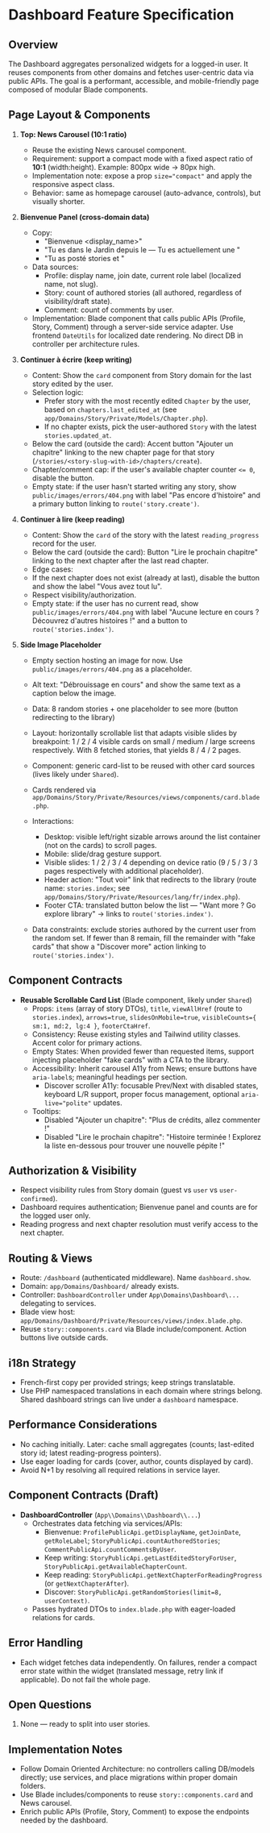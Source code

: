 # Dashboard Feature Specification

## Overview
The Dashboard aggregates personalized widgets for a logged-in user. It reuses components from other domains and fetches user-centric data via public APIs. The goal is a performant, accessible, and mobile-friendly page composed of modular Blade components.

## Page Layout & Components

1. **Top: News Carousel (10:1 ratio)**
   - Reuse the existing News carousel component.
   - Requirement: support a compact mode with a fixed aspect ratio of **10:1** (width:height). Example: 800px wide → 80px high.
   - Implementation note: expose a prop `size="compact"` and apply the responsive aspect class.
   - Behavior: same as homepage carousel (auto-advance, controls), but visually shorter.

2. **Bienvenue Panel (cross-domain data)**
   - Copy: 
     - "Bienvenue <display_name>"
     - "Tu es dans le Jardin depuis le <date user joined> — Tu es actuellement une <role label>"
     - "Tu as posté <nb stories> stories et <nb comments>"
   - Data sources:
     - Profile: display name, join date, current role label (localized name, not slug).
     - Story: count of authored stories (all authored, regardless of visibility/draft state).
     - Comment: count of comments by user.
   - Implementation: Blade component that calls public APIs (Profile, Story, Comment) through a server-side service adapter. Use frontend `DateUtils` for localized date rendering. No direct DB in controller per architecture rules.

3. **Continuer à écrire (keep writing)**
   - Content: Show the `card` component from Story domain for the last story edited by the user.
   - Selection logic:
     - Prefer story with the most recently edited `Chapter` by the user, based on `chapters.last_edited_at` (see `app/Domains/Story/Private/Models/Chapter.php`).
     - If no chapter exists, pick the user-authored `Story` with the latest `stories.updated_at`.
   - Below the card (outside the card): Accent button "Ajouter un chapitre" linking to the new chapter page for that story (`/stories/<story-slug-with-id>/chapters/create`).
   - Chapter/comment cap: if the user's available chapter counter `<= 0`, disable the button.
   - Empty state: if the user hasn't started writing any story, show `public/images/errors/404.png` with label "Pas encore d'histoire" and a primary button linking to `route('story.create')`.

4. **Continuer à lire (keep reading)**
   - Content: Show the `card` of the story with the latest `reading_progress` record for the user.
   - Below the card (outside the card): Button "Lire le prochain chapitre" linking to the next chapter after the last read chapter.
    - Edge cases:
     - If the next chapter does not exist (already at last), disable the button and show the label "Vous avez tout lu".
     - Respect visibility/authorization.
   - Empty state: if the user has no current read, show `public/images/errors/404.png` with label "Aucune lecture en cours ? Découvrez d'autres histoires !" and a button to `route('stories.index')`.

5. **Side Image Placeholder**
   - Empty section hosting an image for now. Use `public/images/errors/404.png` as a placeholder.
   - Alt text: "Débrouissage en cours" and show the same text as a caption below the image.

   - Data: 8 random stories + one placeholder to see more (button redirecting to the library)
   - Layout: horizontally scrollable list that adapts visible slides by breakpoint: 1 / 2 / 4 visible cards on small / medium / large screens respectively. With 8 fetched stories, that yields 8 / 4 / 2 pages.
   - Component: generic card-list to be reused with other card sources (lives likely under `Shared`).
   - Cards rendered via `app/Domains/Story/Private/Resources/views/components/card.blade.php`.
    - Interactions:
      - Desktop: visible left/right sizable arrows around the list container (not on the cards) to scroll pages.
      - Mobile: slide/drag gesture support.
      - Visible slides: 1 / 2 / 3 / 4 depending on device ratio (9 / 5 / 3 / 3 pages respectively with additional placeholder).
      - Header action: "Tout voir" link that redirects to the library (route name: `stories.index`; see `app/Domains/Story/Private/Resources/lang/fr/index.php`).
      - Footer CTA: translated button below the list — "Want more ? Go explore library" → links to `route('stories.index')`.
   - Data constraints: exclude stories authored by the current user from the random set. If fewer than 8 remain, fill the remainder with "fake cards" that show a "Discover more" action linking to `route('stories.index')`.

## Component Contracts

- **Reusable Scrollable Card List** (Blade component, likely under `Shared`)
  - Props: `items` (array of story DTOs), `title`, `viewAllHref` (route to `stories.index`), `arrows=true`, `slidesOnMobile=true`, `visibleCounts={ sm:1, md:2, lg:4 }`, `footerCtaHref`.
  - Consistency: Reuse existing styles and Tailwind utility classes. Accent color for primary actions.
  - Empty States: When provided fewer than requested items, support injecting placeholder "fake cards" with a CTA to the library.
  - Accessibility: Inherit carousel A11y from News; ensure buttons have `aria-label`s; meaningful headings per section.
    - Discover scroller A11y: focusable Prev/Next with disabled states, keyboard L/R support, proper focus management, optional `aria-live="polite"` updates.
  - Tooltips:
    - Disabled "Ajouter un chapitre": "Plus de crédits, allez commenter !"
    - Disabled "Lire le prochain chapitre": "Histoire terminée ! Explorez la liste en-dessous pour trouver une nouvelle pépite !"

## Authorization & Visibility
- Respect visibility rules from Story domain (guest vs `user` vs `user-confirmed`).
- Dashboard requires authentication; Bienvenue panel and counts are for the logged user only.
- Reading progress and next chapter resolution must verify access to the next chapter.

## Routing & Views
- Route: `/dashboard` (authenticated middleware). Name `dashboard.show`.
- Domain: `app/Domains/Dashboard/` already exists.
- Controller: `DashboardController` under `App\Domains\Dashboard\...` delegating to services.
- Blade view host: `app/Domains/Dashboard/Private/Resources/views/index.blade.php`.
- Reuse `story::components.card` via Blade include/component. Action buttons live outside cards.

## i18n Strategy
- French-first copy per provided strings; keep strings translatable.
- Use PHP namespaced translations in each domain where strings belong. Shared dashboard strings can live under a `dashboard` namespace.

## Performance Considerations
- No caching initially. Later: cache small aggregates (counts; last-edited story id; latest reading-progress pointers).
- Use eager loading for cards (cover, author, counts displayed by card).
- Avoid N+1 by resolving all required relations in service layer.

## Component Contracts (Draft)

- **DashboardController** (`App\\Domains\\Dashboard\\...`)
  - Orchestrates data fetching via services/APIs:
    - Bienvenue: `ProfilePublicApi.getDisplayName`, `getJoinDate`, `getRoleLabel`; `StoryPublicApi.countAuthoredStories`; `CommentPublicApi.countCommentsByUser`.
    - Keep writing: `StoryPublicApi.getLastEditedStoryForUser`, `StoryPublicApi.getAvailableChapterCount`.
    - Keep reading: `StoryPublicApi.getNextChapterForReadingProgress` (or `getNextChapterAfter`).
    - Discover: `StoryPublicApi.getRandomStories(limit=8, userContext)`.
  - Passes hydrated DTOs to `index.blade.php` with eager-loaded relations for cards.

## Error Handling
- Each widget fetches data independently. On failures, render a compact error state within the widget (translated message, retry link if applicable). Do not fail the whole page.

## Open Questions
1. None — ready to split into user stories.

## Implementation Notes
- Follow Domain Oriented Architecture: no controllers calling DB/models directly; use services, and place migrations within proper domain folders.
- Use Blade includes/components to reuse `story::components.card` and News carousel.
- Enrich public APIs (Profile, Story, Comment) to expose the endpoints needed by the dashboard.

